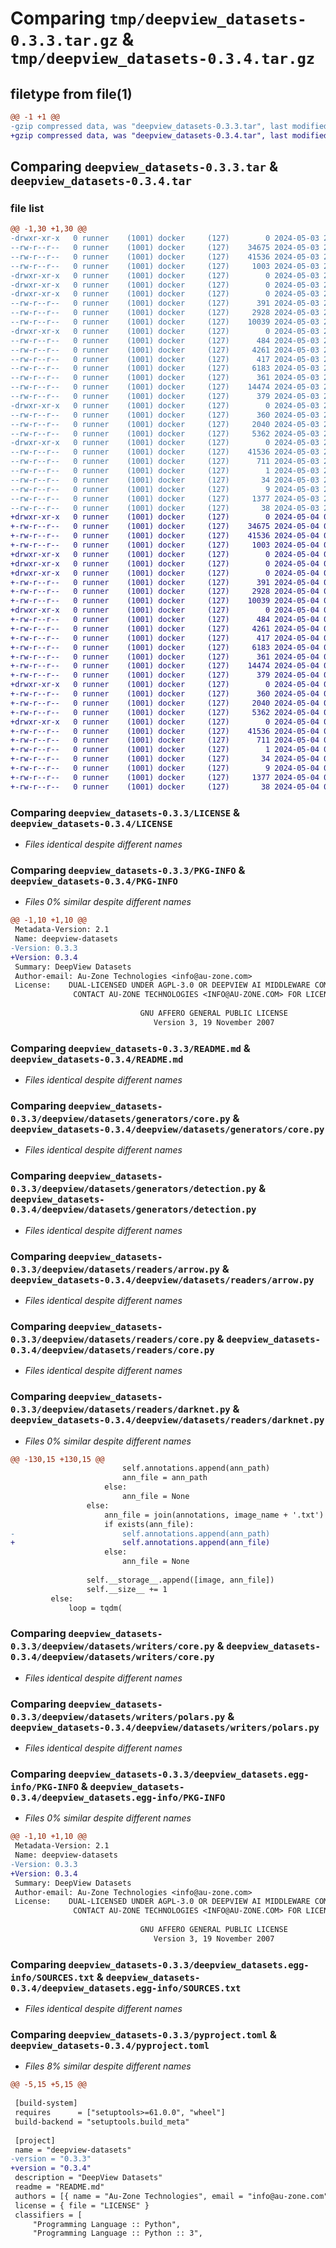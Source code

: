 # Comparing `tmp/deepview_datasets-0.3.3.tar.gz` & `tmp/deepview_datasets-0.3.4.tar.gz`

## filetype from file(1)

```diff
@@ -1 +1 @@
-gzip compressed data, was "deepview_datasets-0.3.3.tar", last modified: Fri May  3 20:08:40 2024, max compression
+gzip compressed data, was "deepview_datasets-0.3.4.tar", last modified: Sat May  4 01:05:03 2024, max compression
```

## Comparing `deepview_datasets-0.3.3.tar` & `deepview_datasets-0.3.4.tar`

### file list

```diff
@@ -1,30 +1,30 @@
-drwxr-xr-x   0 runner    (1001) docker     (127)        0 2024-05-03 20:08:40.589801 deepview_datasets-0.3.3/
--rw-r--r--   0 runner    (1001) docker     (127)    34675 2024-05-03 20:08:36.000000 deepview_datasets-0.3.3/LICENSE
--rw-r--r--   0 runner    (1001) docker     (127)    41536 2024-05-03 20:08:40.589801 deepview_datasets-0.3.3/PKG-INFO
--rw-r--r--   0 runner    (1001) docker     (127)     1003 2024-05-03 20:08:36.000000 deepview_datasets-0.3.3/README.md
-drwxr-xr-x   0 runner    (1001) docker     (127)        0 2024-05-03 20:08:40.585801 deepview_datasets-0.3.3/deepview/
-drwxr-xr-x   0 runner    (1001) docker     (127)        0 2024-05-03 20:08:40.585801 deepview_datasets-0.3.3/deepview/datasets/
-drwxr-xr-x   0 runner    (1001) docker     (127)        0 2024-05-03 20:08:40.585801 deepview_datasets-0.3.3/deepview/datasets/generators/
--rw-r--r--   0 runner    (1001) docker     (127)      391 2024-05-03 20:08:36.000000 deepview_datasets-0.3.3/deepview/datasets/generators/__init__.py
--rw-r--r--   0 runner    (1001) docker     (127)     2928 2024-05-03 20:08:36.000000 deepview_datasets-0.3.3/deepview/datasets/generators/core.py
--rw-r--r--   0 runner    (1001) docker     (127)    10039 2024-05-03 20:08:36.000000 deepview_datasets-0.3.3/deepview/datasets/generators/detection.py
-drwxr-xr-x   0 runner    (1001) docker     (127)        0 2024-05-03 20:08:40.585801 deepview_datasets-0.3.3/deepview/datasets/readers/
--rw-r--r--   0 runner    (1001) docker     (127)      484 2024-05-03 20:08:36.000000 deepview_datasets-0.3.3/deepview/datasets/readers/__init__.py
--rw-r--r--   0 runner    (1001) docker     (127)     4261 2024-05-03 20:08:36.000000 deepview_datasets-0.3.3/deepview/datasets/readers/arrow.py
--rw-r--r--   0 runner    (1001) docker     (127)      417 2024-05-03 20:08:36.000000 deepview_datasets-0.3.3/deepview/datasets/readers/coco.py
--rw-r--r--   0 runner    (1001) docker     (127)     6183 2024-05-03 20:08:36.000000 deepview_datasets-0.3.3/deepview/datasets/readers/core.py
--rw-r--r--   0 runner    (1001) docker     (127)      361 2024-05-03 20:08:36.000000 deepview_datasets-0.3.3/deepview/datasets/readers/csv.py
--rw-r--r--   0 runner    (1001) docker     (127)    14474 2024-05-03 20:08:36.000000 deepview_datasets-0.3.3/deepview/datasets/readers/darknet.py
--rw-r--r--   0 runner    (1001) docker     (127)      379 2024-05-03 20:08:36.000000 deepview_datasets-0.3.3/deepview/datasets/readers/pascal.py
-drwxr-xr-x   0 runner    (1001) docker     (127)        0 2024-05-03 20:08:40.585801 deepview_datasets-0.3.3/deepview/datasets/writers/
--rw-r--r--   0 runner    (1001) docker     (127)      360 2024-05-03 20:08:36.000000 deepview_datasets-0.3.3/deepview/datasets/writers/__init__.py
--rw-r--r--   0 runner    (1001) docker     (127)     2040 2024-05-03 20:08:36.000000 deepview_datasets-0.3.3/deepview/datasets/writers/core.py
--rw-r--r--   0 runner    (1001) docker     (127)     5362 2024-05-03 20:08:36.000000 deepview_datasets-0.3.3/deepview/datasets/writers/polars.py
-drwxr-xr-x   0 runner    (1001) docker     (127)        0 2024-05-03 20:08:40.589801 deepview_datasets-0.3.3/deepview_datasets.egg-info/
--rw-r--r--   0 runner    (1001) docker     (127)    41536 2024-05-03 20:08:40.000000 deepview_datasets-0.3.3/deepview_datasets.egg-info/PKG-INFO
--rw-r--r--   0 runner    (1001) docker     (127)      711 2024-05-03 20:08:40.000000 deepview_datasets-0.3.3/deepview_datasets.egg-info/SOURCES.txt
--rw-r--r--   0 runner    (1001) docker     (127)        1 2024-05-03 20:08:40.000000 deepview_datasets-0.3.3/deepview_datasets.egg-info/dependency_links.txt
--rw-r--r--   0 runner    (1001) docker     (127)       34 2024-05-03 20:08:40.000000 deepview_datasets-0.3.3/deepview_datasets.egg-info/requires.txt
--rw-r--r--   0 runner    (1001) docker     (127)        9 2024-05-03 20:08:40.000000 deepview_datasets-0.3.3/deepview_datasets.egg-info/top_level.txt
--rw-r--r--   0 runner    (1001) docker     (127)     1377 2024-05-03 20:08:36.000000 deepview_datasets-0.3.3/pyproject.toml
--rw-r--r--   0 runner    (1001) docker     (127)       38 2024-05-03 20:08:40.589801 deepview_datasets-0.3.3/setup.cfg
+drwxr-xr-x   0 runner    (1001) docker     (127)        0 2024-05-04 01:05:03.395910 deepview_datasets-0.3.4/
+-rw-r--r--   0 runner    (1001) docker     (127)    34675 2024-05-04 01:04:58.000000 deepview_datasets-0.3.4/LICENSE
+-rw-r--r--   0 runner    (1001) docker     (127)    41536 2024-05-04 01:05:03.391910 deepview_datasets-0.3.4/PKG-INFO
+-rw-r--r--   0 runner    (1001) docker     (127)     1003 2024-05-04 01:04:58.000000 deepview_datasets-0.3.4/README.md
+drwxr-xr-x   0 runner    (1001) docker     (127)        0 2024-05-04 01:05:03.387910 deepview_datasets-0.3.4/deepview/
+drwxr-xr-x   0 runner    (1001) docker     (127)        0 2024-05-04 01:05:03.387910 deepview_datasets-0.3.4/deepview/datasets/
+drwxr-xr-x   0 runner    (1001) docker     (127)        0 2024-05-04 01:05:03.391910 deepview_datasets-0.3.4/deepview/datasets/generators/
+-rw-r--r--   0 runner    (1001) docker     (127)      391 2024-05-04 01:04:58.000000 deepview_datasets-0.3.4/deepview/datasets/generators/__init__.py
+-rw-r--r--   0 runner    (1001) docker     (127)     2928 2024-05-04 01:04:58.000000 deepview_datasets-0.3.4/deepview/datasets/generators/core.py
+-rw-r--r--   0 runner    (1001) docker     (127)    10039 2024-05-04 01:04:58.000000 deepview_datasets-0.3.4/deepview/datasets/generators/detection.py
+drwxr-xr-x   0 runner    (1001) docker     (127)        0 2024-05-04 01:05:03.391910 deepview_datasets-0.3.4/deepview/datasets/readers/
+-rw-r--r--   0 runner    (1001) docker     (127)      484 2024-05-04 01:04:58.000000 deepview_datasets-0.3.4/deepview/datasets/readers/__init__.py
+-rw-r--r--   0 runner    (1001) docker     (127)     4261 2024-05-04 01:04:58.000000 deepview_datasets-0.3.4/deepview/datasets/readers/arrow.py
+-rw-r--r--   0 runner    (1001) docker     (127)      417 2024-05-04 01:04:58.000000 deepview_datasets-0.3.4/deepview/datasets/readers/coco.py
+-rw-r--r--   0 runner    (1001) docker     (127)     6183 2024-05-04 01:04:58.000000 deepview_datasets-0.3.4/deepview/datasets/readers/core.py
+-rw-r--r--   0 runner    (1001) docker     (127)      361 2024-05-04 01:04:58.000000 deepview_datasets-0.3.4/deepview/datasets/readers/csv.py
+-rw-r--r--   0 runner    (1001) docker     (127)    14474 2024-05-04 01:04:58.000000 deepview_datasets-0.3.4/deepview/datasets/readers/darknet.py
+-rw-r--r--   0 runner    (1001) docker     (127)      379 2024-05-04 01:04:58.000000 deepview_datasets-0.3.4/deepview/datasets/readers/pascal.py
+drwxr-xr-x   0 runner    (1001) docker     (127)        0 2024-05-04 01:05:03.391910 deepview_datasets-0.3.4/deepview/datasets/writers/
+-rw-r--r--   0 runner    (1001) docker     (127)      360 2024-05-04 01:04:58.000000 deepview_datasets-0.3.4/deepview/datasets/writers/__init__.py
+-rw-r--r--   0 runner    (1001) docker     (127)     2040 2024-05-04 01:04:58.000000 deepview_datasets-0.3.4/deepview/datasets/writers/core.py
+-rw-r--r--   0 runner    (1001) docker     (127)     5362 2024-05-04 01:04:58.000000 deepview_datasets-0.3.4/deepview/datasets/writers/polars.py
+drwxr-xr-x   0 runner    (1001) docker     (127)        0 2024-05-04 01:05:03.391910 deepview_datasets-0.3.4/deepview_datasets.egg-info/
+-rw-r--r--   0 runner    (1001) docker     (127)    41536 2024-05-04 01:05:03.000000 deepview_datasets-0.3.4/deepview_datasets.egg-info/PKG-INFO
+-rw-r--r--   0 runner    (1001) docker     (127)      711 2024-05-04 01:05:03.000000 deepview_datasets-0.3.4/deepview_datasets.egg-info/SOURCES.txt
+-rw-r--r--   0 runner    (1001) docker     (127)        1 2024-05-04 01:05:03.000000 deepview_datasets-0.3.4/deepview_datasets.egg-info/dependency_links.txt
+-rw-r--r--   0 runner    (1001) docker     (127)       34 2024-05-04 01:05:03.000000 deepview_datasets-0.3.4/deepview_datasets.egg-info/requires.txt
+-rw-r--r--   0 runner    (1001) docker     (127)        9 2024-05-04 01:05:03.000000 deepview_datasets-0.3.4/deepview_datasets.egg-info/top_level.txt
+-rw-r--r--   0 runner    (1001) docker     (127)     1377 2024-05-04 01:04:58.000000 deepview_datasets-0.3.4/pyproject.toml
+-rw-r--r--   0 runner    (1001) docker     (127)       38 2024-05-04 01:05:03.395910 deepview_datasets-0.3.4/setup.cfg
```

### Comparing `deepview_datasets-0.3.3/LICENSE` & `deepview_datasets-0.3.4/LICENSE`

 * *Files identical despite different names*

### Comparing `deepview_datasets-0.3.3/PKG-INFO` & `deepview_datasets-0.3.4/PKG-INFO`

 * *Files 0% similar despite different names*

```diff
@@ -1,10 +1,10 @@
 Metadata-Version: 2.1
 Name: deepview-datasets
-Version: 0.3.3
+Version: 0.3.4
 Summary: DeepView Datasets
 Author-email: Au-Zone Technologies <info@au-zone.com>
 License:    DUAL-LICENSED UNDER AGPL-3.0 OR DEEPVIEW AI MIDDLEWARE COMMERCIAL LICENSE
              CONTACT AU-ZONE TECHNOLOGIES <INFO@AU-ZONE.COM> FOR LICENSING DETAILS
         
                             GNU AFFERO GENERAL PUBLIC LICENSE
                                Version 3, 19 November 2007
```

### Comparing `deepview_datasets-0.3.3/README.md` & `deepview_datasets-0.3.4/README.md`

 * *Files identical despite different names*

### Comparing `deepview_datasets-0.3.3/deepview/datasets/generators/core.py` & `deepview_datasets-0.3.4/deepview/datasets/generators/core.py`

 * *Files identical despite different names*

### Comparing `deepview_datasets-0.3.3/deepview/datasets/generators/detection.py` & `deepview_datasets-0.3.4/deepview/datasets/generators/detection.py`

 * *Files identical despite different names*

### Comparing `deepview_datasets-0.3.3/deepview/datasets/readers/arrow.py` & `deepview_datasets-0.3.4/deepview/datasets/readers/arrow.py`

 * *Files identical despite different names*

### Comparing `deepview_datasets-0.3.3/deepview/datasets/readers/core.py` & `deepview_datasets-0.3.4/deepview/datasets/readers/core.py`

 * *Files identical despite different names*

### Comparing `deepview_datasets-0.3.3/deepview/datasets/readers/darknet.py` & `deepview_datasets-0.3.4/deepview/datasets/readers/darknet.py`

 * *Files 0% similar despite different names*

```diff
@@ -130,15 +130,15 @@
                         self.annotations.append(ann_path)
                         ann_file = ann_path
                     else:
                         ann_file = None
                 else:
                     ann_file = join(annotations, image_name + '.txt')
                     if exists(ann_file):
-                        self.annotations.append(ann_path)
+                        self.annotations.append(ann_file)
                     else:
                         ann_file = None
                 
                 self.__storage__.append([image, ann_file])
                 self.__size__ += 1
         else:
             loop = tqdm(
```

### Comparing `deepview_datasets-0.3.3/deepview/datasets/writers/core.py` & `deepview_datasets-0.3.4/deepview/datasets/writers/core.py`

 * *Files identical despite different names*

### Comparing `deepview_datasets-0.3.3/deepview/datasets/writers/polars.py` & `deepview_datasets-0.3.4/deepview/datasets/writers/polars.py`

 * *Files identical despite different names*

### Comparing `deepview_datasets-0.3.3/deepview_datasets.egg-info/PKG-INFO` & `deepview_datasets-0.3.4/deepview_datasets.egg-info/PKG-INFO`

 * *Files 0% similar despite different names*

```diff
@@ -1,10 +1,10 @@
 Metadata-Version: 2.1
 Name: deepview-datasets
-Version: 0.3.3
+Version: 0.3.4
 Summary: DeepView Datasets
 Author-email: Au-Zone Technologies <info@au-zone.com>
 License:    DUAL-LICENSED UNDER AGPL-3.0 OR DEEPVIEW AI MIDDLEWARE COMMERCIAL LICENSE
              CONTACT AU-ZONE TECHNOLOGIES <INFO@AU-ZONE.COM> FOR LICENSING DETAILS
         
                             GNU AFFERO GENERAL PUBLIC LICENSE
                                Version 3, 19 November 2007
```

### Comparing `deepview_datasets-0.3.3/deepview_datasets.egg-info/SOURCES.txt` & `deepview_datasets-0.3.4/deepview_datasets.egg-info/SOURCES.txt`

 * *Files identical despite different names*

### Comparing `deepview_datasets-0.3.3/pyproject.toml` & `deepview_datasets-0.3.4/pyproject.toml`

 * *Files 8% similar despite different names*

```diff
@@ -5,15 +5,15 @@
 
 [build-system]
 requires      = ["setuptools>=61.0.0", "wheel"]
 build-backend = "setuptools.build_meta"
 
 [project]
 name = "deepview-datasets"
-version = "0.3.3"
+version = "0.3.4"
 description = "DeepView Datasets"
 readme = "README.md"
 authors = [{ name = "Au-Zone Technologies", email = "info@au-zone.com" }]
 license = { file = "LICENSE" }
 classifiers = [
     "Programming Language :: Python",
     "Programming Language :: Python :: 3",
```


